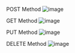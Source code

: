 
POST Method
![image](https://github.com/CodeByGagan/Sprint3/assets/108939039/a3a8dd1e-d702-4e30-ae67-a1b104153c1d)

GET Method
![image](https://github.com/CodeByGagan/Sprint3/assets/108939039/b2849e5b-9a74-4214-8889-0d7a4806894c)

PUT Method
![image](https://github.com/CodeByGagan/Sprint3/assets/108939039/ac9480dd-eee1-4514-b4d7-460a138efc30)

DELETE Method
![image](https://github.com/CodeByGagan/Sprint3/assets/108939039/69862bc4-ede9-4490-aa6b-59a1a0e0d279)

